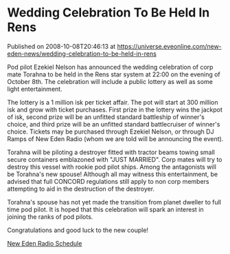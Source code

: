 # Wedding Celebration To Be Held In Rens
Published on 2008-10-08T20:46:13 at https://universe.eveonline.com/new-eden-news/wedding-celebration-to-be-held-in-rens

Pod pilot Ezekiel Nelson has announced the wedding celebration of corp mate Torahna to be held in the Rens star system at 22:00 on the evening of October 8th. The celebration will include a public lottery as well as some light entertainment.

The lottery is a 1 million isk per ticket affair. The pot will start at 300 million isk and grow with ticket purchases. First prize in the lottery wins the jackpot of isk, second prize will be an unfitted standard battleship of winner's choice, and third prize will be an unfitted standard battlecruiser of winner's choice. Tickets may be purchased through Ezekiel Nelson, or through DJ Ramps of New Eden Radio (whom we are told will be announcing the event).

Torahna will be piloting a destroyer fitted with tractor beams towing small secure containers emblazoned with "JUST MARRIED". Corp mates will try to destroy this vessel with rookie pod pilot ships. Among the antagonists will be Torahna's new spouse! Although all may witness this entertainment, be advised that full CONCORD regulations still apply to non corp members attempting to aid in the destruction of the destroyer.

Torahna's spouse has not yet made the transition from planet dweller to full time pod pilot. It is hoped that this celebration will spark an interest in joining the ranks of pod pilots.

Congratulations and good luck to the new couple!

[New Eden Radio Schedule](http://www.newedenradio.com/schedule/index.html)
